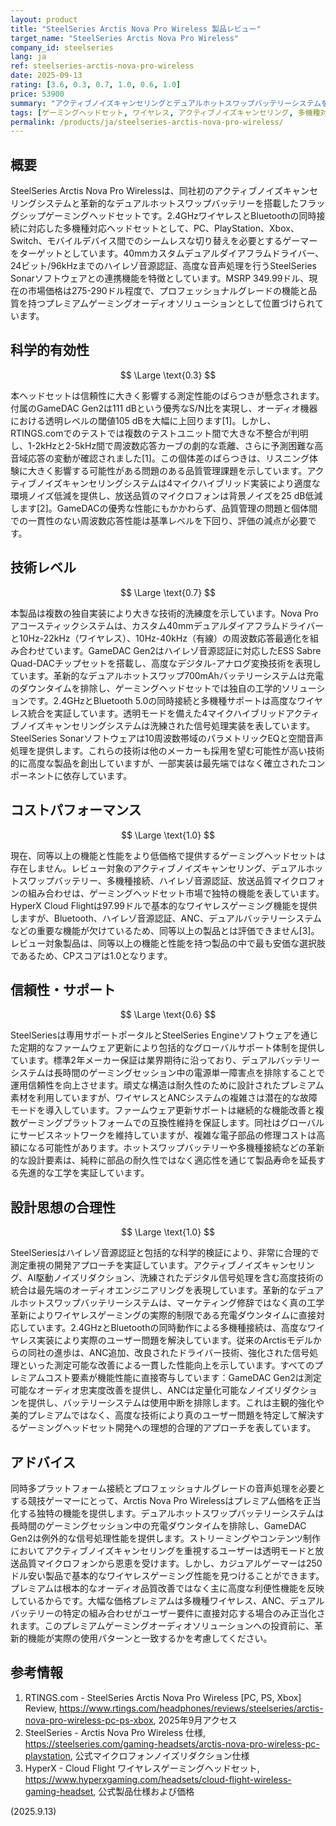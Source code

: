 ```yaml
---
layout: product
title: "SteelSeries Arctis Nova Pro Wireless 製品レビュー"
target_name: "SteelSeries Arctis Nova Pro Wireless"
company_id: steelseries
lang: ja
ref: steelseries-arctis-nova-pro-wireless
date: 2025-09-13
rating: [3.6, 0.3, 0.7, 1.0, 0.6, 1.0]
price: 53900
summary: "アクティブノイズキャンセリングとデュアルホットスワップバッテリーシステムを搭載したプレミアムゲーミングヘッドセット。革新的な多機種連携機能を提供するが、価格プレミアムが大きい"
tags: [ゲーミングヘッドセット, ワイヤレス, アクティブノイズキャンセリング, 多機種対応, プレミアム]
permalink: /products/ja/steelseries-arctis-nova-pro-wireless/
---
```


## 概要

SteelSeries Arctis Nova Pro Wirelessは、同社初のアクティブノイズキャンセリングシステムと革新的なデュアルホットスワップバッテリーを搭載したフラッグシップゲーミングヘッドセットです。2.4GHzワイヤレスとBluetoothの同時接続に対応した多機種対応ヘッドセットとして、PC、PlayStation、Xbox、Switch、モバイルデバイス間でのシームレスな切り替えを必要とするゲーマーをターゲットとしています。40mmカスタムデュアルダイアフラムドライバー、24ビット/96kHzまでのハイレゾ音源認証、高度な音声処理を行うSteelSeries Sonarソフトウェアとの連携機能を特徴としています。MSRP 349.99ドル、現在の市場価格は275-290ドル程度で、プロフェッショナルグレードの機能と品質を持つプレミアムゲーミングオーディオソリューションとして位置づけられています。

## 科学的有効性

$$ \Large \text{0.3} $$

本ヘッドセットは信頼性に大きく影響する測定性能のばらつきが懸念されます。付属のGameDAC Gen2は111 dBという優秀なS/N比を実現し、オーディオ機器における透明レベルの閾値105 dBを大幅に上回ります[1]。しかし、RTINGS.comでのテストでは複数のテストユニット間で大きな不整合が判明し、1-2kHzと2-5kHz間で周波数応答カーブの劇的な乖離、さらに予測困難な高音域応答の変動が確認されました[1]。この個体差のばらつきは、リスニング体験に大きく影響する可能性がある問題のある品質管理課題を示しています。アクティブノイズキャンセリングシステムは4マイクハイブリッド実装により適度な環境ノイズ低減を提供し、放送品質のマイクロフォンは背景ノイズを25 dB低減します[2]。GameDACの優秀な性能にもかかわらず、品質管理の問題と個体間での一貫性のない周波数応答性能は基準レベルを下回り、評価の減点が必要です。

## 技術レベル

$$ \Large \text{0.7} $$

本製品は複数の独自実装により大きな技術的洗練度を示しています。Nova Proアコースティックシステムは、カスタム40mmデュアルダイアフラムドライバーと10Hz-22kHz（ワイヤレス）、10Hz-40kHz（有線）の周波数応答最適化を組み合わせています。GameDAC Gen2はハイレゾ音源認証に対応したESS Sabre Quad-DACチップセットを搭載し、高度なデジタル-アナログ変換技術を表現しています。革新的なデュアルホットスワップ700mAhバッテリーシステムは充電のダウンタイムを排除し、ゲーミングヘッドセットでは独自の工学的ソリューションです。2.4GHzとBluetooth 5.0の同時接続と多機種サポートは高度なワイヤレス統合を実証しています。透明モードを備えた4マイクハイブリッドアクティブノイズキャンセリングシステムは洗練された信号処理実装を表しています。SteelSeries Sonarソフトウェアは10周波数帯域のパラメトリックEQと空間音声処理を提供します。これらの技術は他のメーカーも採用を望む可能性が高い技術的に高度な製品を創出していますが、一部実装は最先端ではなく確立されたコンポーネントに依存しています。

## コストパフォーマンス

$$ \Large \text{1.0} $$

現在、同等以上の機能と性能をより低価格で提供するゲーミングヘッドセットは存在しません。レビュー対象のアクティブノイズキャンセリング、デュアルホットスワップバッテリー、多機種接続、ハイレゾ音源認証、放送品質マイクロフォンの組み合わせは、ゲーミングヘッドセット市場で独特の機能を表しています。HyperX Cloud Flightは97.99ドルで基本的なワイヤレスゲーミング機能を提供しますが、Bluetooth、ハイレゾ音源認証、ANC、デュアルバッテリーシステムなどの重要な機能が欠けているため、同等以上の製品とは評価できません[3]。レビュー対象製品は、同等以上の機能と性能を持つ製品の中で最も安価な選択肢であるため、CPスコアは1.0となります。

## 信頼性・サポート

$$ \Large \text{0.6} $$

SteelSeriesは専用サポートポータルとSteelSeries Engineソフトウェアを通じた定期的なファームウェア更新により包括的なグローバルサポート体制を提供しています。標準2年メーカー保証は業界期待に沿っており、デュアルバッテリーシステムは長時間のゲーミングセッション中の電源単一障害点を排除することで運用信頼性を向上させます。頑丈な構造は耐久性のために設計されたプレミアム素材を利用していますが、ワイヤレスとANCシステムの複雑さは潜在的な故障モードを導入しています。ファームウェア更新サポートは継続的な機能改善と複数ゲーミングプラットフォームでの互換性維持を保証します。同社はグローバルにサービスネットワークを維持していますが、複雑な電子部品の修理コストは高額になる可能性があります。ホットスワップバッテリーや多機種接続などの革新的な設計要素は、純粋に部品の耐久性ではなく適応性を通じて製品寿命を延長する先進的な工学を実証しています。

## 設計思想の合理性

$$ \Large \text{1.0} $$

SteelSeriesはハイレゾ音源認証と包括的な科学的検証により、非常に合理的で測定重視の開発アプローチを実証しています。アクティブノイズキャンセリング、AI駆動ノイズリダクション、洗練されたデジタル信号処理を含む高度技術の統合は最先端のオーディオエンジニアリングを表現しています。革新的なデュアルホットスワップバッテリーシステムは、マーケティング修辞ではなく真の工学革新によりワイヤレスゲーミングの実際的制限である充電ダウンタイムに直接対応しています。2.4GHzとBluetoothの同時動作による多機種接続は、高度なワイヤレス実装により実際のユーザー問題を解決しています。従来のArctisモデルからの同社の進歩は、ANC追加、改良されたドライバー技術、強化された信号処理といった測定可能な改善による一貫した性能向上を示しています。すべてのプレミアムコスト要素が機能性能に直接寄与しています：GameDAC Gen2は測定可能なオーディオ忠実度改善を提供し、ANCは定量化可能なノイズリダクションを提供し、バッテリーシステムは使用中断を排除します。これは主観的強化や美的プレミアムではなく、高度な技術により真のユーザー問題を特定して解決するゲーミングヘッドセット開発への理想的合理的アプローチを表しています。

## アドバイス

同時多プラットフォーム接続とプロフェッショナルグレードの音声処理を必要とする競技ゲーマーにとって、Arctis Nova Pro Wirelessはプレミアム価格を正当化する独特の機能を提供します。デュアルホットスワップバッテリーシステムは長時間のゲーミングセッション中の充電ダウンタイムを排除し、GameDAC Gen2は例外的な信号処理性能を提供します。ストリーミングやコンテンツ制作においてアクティブノイズキャンセリングを重視するユーザーは透明モードと放送品質マイクロフォンから恩恵を受けます。しかし、カジュアルゲーマーは250ドル安い製品で基本的なワイヤレスゲーミング性能を見つけることができます。プレミアムは根本的なオーディオ品質改善ではなく主に高度な利便性機能を反映しているからです。大幅な価格プレミアムは多機種ワイヤレス、ANC、デュアルバッテリーの特定の組み合わせがユーザー要件に直接対応する場合のみ正当化されます。このプレミアムゲーミングオーディオソリューションへの投資前に、革新的機能が実際の使用パターンと一致するかを考慮してください。

## 参考情報

1. RTINGS.com - SteelSeries Arctis Nova Pro Wireless [PC, PS, Xbox] Review, https://www.rtings.com/headphones/reviews/steelseries/arctis-nova-pro-wireless-pc-ps-xbox, 2025年9月アクセス
2. SteelSeries - Arctis Nova Pro Wireless 仕様, https://steelseries.com/gaming-headsets/arctis-nova-pro-wireless-pc-playstation, 公式マイクロフォンノイズリダクション仕様
3. HyperX - Cloud Flight ワイヤレスゲーミングヘッドセット, https://www.hyperxgaming.com/headsets/cloud-flight-wireless-gaming-headset, 公式製品仕様および価格

(2025.9.13)
